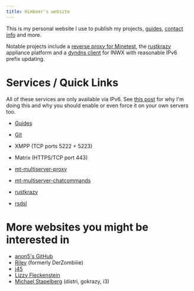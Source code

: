 ```yaml
---
title: Himbeer's website
---
```


This is my personal website I use to publish my projects,
[guides](/md/guides.md), [contact info](/md/contact.md) and more.

Notable projects include a [reverse proxy for Minetest](/md/mt/proxy.md),
the [rustkrazy](/md/rustkrazy.md) appliance platform
and a [dyndns client](https://git.himbeerserver.de/dyndns-rs.git/about)
for INWX with reasonable IPv6 prefix updating.

Services / Quick Links
======================

All of these services are only available via IPv6.
See [this post](/md/ipv6.md) for why I'm doing this and why you should
enable or even force it on your own servers too.

* [Guides](/md/guides.md)
* [Git](https://git.himbeerserver.de)
* XMPP (TCP ports 5222 + 5223)
* Matrix (HTTPS/TCP port 443)

* [mt-multiserver-proxy](/md/mt/proxy.md)
* [mt-multiserver-chatcommands](/md/mt/proxy.md#commands)
* [rustkrazy](/md/rustkrazy.md)
* [rsdsl](/md/rsdsl.md)

More websites you might be interested in
========================================

* [anon5's GitHub](https://github.com/anon55555)
* [Riley](https://dasriley.de) (formerly DerZombiiie)
* [j45](https://j45.dev)
* [Lizzy Fleckenstein](https://lizzy.rs)
* [Michael Stapelberg](https://michael.stapelberg.ch) (distri, gokrazy, i3)
